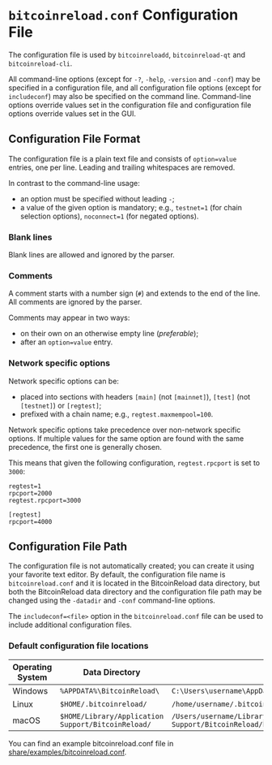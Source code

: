 # `bitcoinreload.conf` Configuration File

The configuration file is used by `bitcoinreloadd`, `bitcoinreload-qt` and `bitcoinreload-cli`.

All command-line options (except for `-?`, `-help`, `-version` and `-conf`) may be specified in a configuration file, and all configuration file options (except for `includeconf`) may also be specified on the command line. Command-line options override values set in the configuration file and configuration file options override values set in the GUI.

## Configuration File Format

The configuration file is a plain text file and consists of `option=value` entries, one per line. Leading and trailing whitespaces are removed.

In contrast to the command-line usage:
- an option must be specified without leading `-`;
- a value of the given option is mandatory; e.g., `testnet=1` (for chain selection options), `noconnect=1` (for negated options).

### Blank lines

Blank lines are allowed and ignored by the parser.

### Comments

A comment starts with a number sign (`#`) and extends to the end of the line. All comments are ignored by the parser.

Comments may appear in two ways:
- on their own on an otherwise empty line (_preferable_);
- after an `option=value` entry.

### Network specific options

Network specific options can be:
- placed into sections with headers `[main]` (not `[mainnet]`), `[test]` (not `[testnet]`) or `[regtest]`;
- prefixed with a chain name; e.g., `regtest.maxmempool=100`.

Network specific options take precedence over non-network specific options.
If multiple values for the same option are found with the same precedence, the
first one is generally chosen.

This means that given the following configuration, `regtest.rpcport` is set to `3000`:

```
regtest=1
rpcport=2000
regtest.rpcport=3000

[regtest]
rpcport=4000
```

## Configuration File Path

The configuration file is not automatically created; you can create it using your favorite text editor. By default, the configuration file name is `bitcoinreload.conf` and it is located in the BitcoinReload data directory, but both the BitcoinReload data directory and the configuration file path may be changed using the `-datadir` and `-conf` command-line options.

The `includeconf=<file>` option in the `bitcoinreload.conf` file can be used to include additional configuration files.

### Default configuration file locations

Operating System | Data Directory | Example Path
-- | -- | --
Windows | `%APPDATA%\BitcoinReload\` | `C:\Users\username\AppData\Roaming\BitcoinReload\bitcoinreload.conf`
Linux | `$HOME/.bitcoinreload/` | `/home/username/.bitcoinreload/bitcoinreload.conf`
macOS | `$HOME/Library/Application Support/BitcoinReload/` | `/Users/username/Library/Application Support/BitcoinReload/bitcoinreload.conf`

You can find an example bitcoinreload.conf file in [share/examples/bitcoinreload.conf](../share/examples/bitcoinreload.conf).
